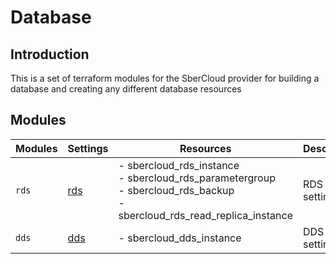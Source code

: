 # Database

## Introduction

This is a set of terraform modules for the SberCloud provider for building a database and creating any different database resources

## Modules

| Modules | Settings | Resources | Description |
| --- | ---  | --- | --- |
| `rds` |[rds](rds/README.md)| - sbercloud_rds_instance<br> - sbercloud_rds_parametergroup<br> - sbercloud_rds_backup<br> - sbercloud_rds_read_replica_instance | RDS settings |
| `dds` |[dds](dds/README.md)| - sbercloud_dds_instance | DDS settings |
